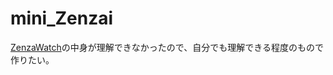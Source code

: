 # mini_Zenzai
[ZenzaWatch](https://github.com/segabito/ZenzaWatch)の中身が理解できなかったので、自分でも理解できる程度のもので作りたい。
